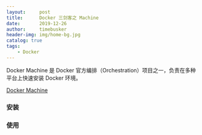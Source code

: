 ```yaml
---
layout:     post
title:      Docker 三剑客之 Machine
date:       2019-12-26
author:     timebusker
header-img: img/home-bg.jpg
catalog: true
tags:
    - Docker
---  
```


Docker Machine 是 Docker 官方编排（Orchestration）项目之一，负责在多种平台上快速安装 Docker 环境。

[Docker Machine](img/older/docker/machine.png)

### 安装

### 使用
